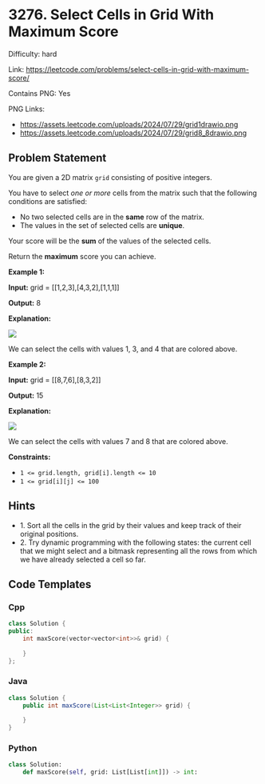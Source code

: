 # 3276. Select Cells in Grid With Maximum Score

Difficulty: hard

Link: https://leetcode.com/problems/select-cells-in-grid-with-maximum-score/

Contains PNG: Yes

PNG Links:
- https://assets.leetcode.com/uploads/2024/07/29/grid1drawio.png
- https://assets.leetcode.com/uploads/2024/07/29/grid8_8drawio.png

## Problem Statement

You are given a 2D matrix `grid` consisting of positive integers.

You have to select *one or more* cells from the matrix such that the following conditions are satisfied:

* No two selected cells are in the **same** row of the matrix.
* The values in the set of selected cells are **unique**.

Your score will be the **sum** of the values of the selected cells.

Return the **maximum** score you can achieve.

**Example 1:**

**Input:** grid \= \[\[1,2,3],\[4,3,2],\[1,1,1]]

**Output:** 8

**Explanation:**

![](https://assets.leetcode.com/uploads/2024/07/29/grid1drawio.png)

We can select the cells with values 1, 3, and 4 that are colored above.

**Example 2:**

**Input:** grid \= \[\[8,7,6],\[8,3,2]]

**Output:** 15

**Explanation:**

![](https://assets.leetcode.com/uploads/2024/07/29/grid8_8drawio.png)

We can select the cells with values 7 and 8 that are colored above.

**Constraints:**

* `1 <= grid.length, grid[i].length <= 10`
* `1 <= grid[i][j] <= 100`

## Hints

- 1\. Sort all the cells in the grid by their values and keep track of their original positions.
- 2\. Try dynamic programming with the following states: the current cell that we might select and a bitmask representing all the rows from which we have already selected a cell so far.

## Code Templates

### Cpp
```cpp
class Solution {
public:
    int maxScore(vector<vector<int>>& grid) {
        
    }
};
```

### Java
```java
class Solution {
    public int maxScore(List<List<Integer>> grid) {
        
    }
}
```

### Python
```python
class Solution:
    def maxScore(self, grid: List[List[int]]) -> int:
        
```

